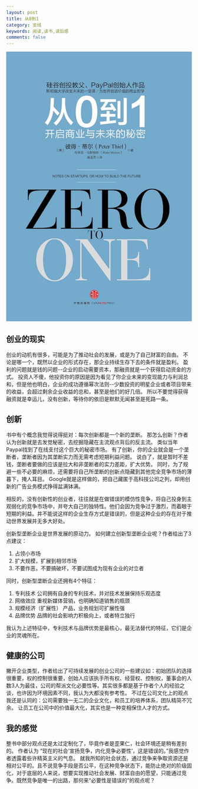 ```yaml
---
layout: post
title: 从0到1
category: 支线
keywords: 阅读,读书,读后感
comments: false
---
```


![book](/assets/img/books/zerotoone.jpg)

## 创业的现实
创业的动机有很多，可能是为了推动社会的发展，或是为了自己财富的自由。
不论是哪一个，既然以企业的形式存在，那企业持续生存下去的条件就是盈利。
盈利的问题就是钱的问题--企业的启动需要资本，那融资就是一个获得启动资金的方式。
投资人不傻，他投资你的原因是因为看见了你企业未来的变现能力与利润总和，但是他也明白，企业的成功遵循幂次法则--少数投资的明星企业或者项目带来的收益，会超过剩余企业收益的总和，甚至是他们的好几倍。
所以不要觉得获得融资就是幸运儿，没有创新，等待你的依旧是默默无闻甚至是死路一条。

## 创新
书中有个概念我觉得说得挺对：每次创新都是一个新的垄断。
那怎么创新？作者认为创新就是去发觉秘密，去挖掘隐藏在主流观点背后的反主流。
类似当年Paypal找到了在线支付这个巨大的秘密市场。
有了创新，你的企业就会是一个垄断者，垄断者因为其垄断实力而无需考虑短期利益问题。
说白了，就是暂时不差钱，垄断者要做的应该是拉大和非垄断者的实力差距，扩大优势。
同时，为了规避一些不必要的麻烦，还需要将自己所垄断的创新点隐藏到其他完全竞争市场的薄暮下，掩人耳目。
Google就是这样做的，把自己藏匿于高科技公司之列，却用创新的广告业务模式挣得盆满钵满。

相反的，没有创新性的创业者，往往就是在做错误的模仿性竞争，将自己投身到主观弱化的竞争市场中，并夸大自己的独特性。他们会因为竞争过于激烈，而着眼于短期的利益。并不能说这样的企业生存方式是错误的，但是这种企业的存在对于推动世界发展并无多大好处。

创新型垄断企业是世界发展的原动力。
如何建立创新型垄断企业呢？作者给出了3点建议：
1. 占领小市场
2. 扩大规模，扩展到相邻市场
3. 不要作恶，不要搞破坏，不要试图成为现有企业的对立者

同时，创新型垄断企业还拥有4个特征：
1. 专利技术
公司拥有自身的专利技术，并对技术发展保持乐观态度
2. 网络效应
重视新媒体营销，也明确知道销售的瓶颈
3. 规模经济（扩展性）
产品，业务规划可扩展性强
4. 品牌优势
品牌的社会影响力积极向上，或者特立独行

我认为上述特征中，专利技术与品牌优势是最核心，最无法替代的特征，它们是企业的灵魂所在。

## 健康的公司
撇开企业类型，作者给出了可持续发展的创业公司的一些建议如：初始团队的选择很重要，权的控制很重要，创始人应该执手所有权、经营权、控制权，董事会的人数3人为最佳，公司的帮派文化必要性等。其实很多都是基于作者个人的经验之谈，也许因为环境因素不同，我认为大都没有参考性。
不过在公司文化上的观点我还是认同的：公司需要独一无二的企业文化，和员工的培养体系，团队精简不冗余。
让员工在公司中的价值最大化，其实也是一种变相保住人才的方式。

## 我的感觉
整书中部分观点还是太过定制化了，毕竟作者是歪果仁，社会环境还是稍有差别的。
作者认为 “现在的社会‘宣扬竞争，内化竞争必要性’，这是错误的。”我感觉作者透露着些许精英主义的气息。
就我所知的社会状态，通过竞争来争取资源还是相对公平的。且不说竞争手段是否公平，在这种竞争状态下，能防止绝对的阶级固化，对于底层的人来说，想要实现推动社会发展、财富自由的愿望，只能通过竞争。既然竞争是唯一的出路，那何来“必要性是错误的”的观点呢？
